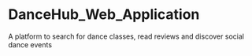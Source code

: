# DanceHub_Web_Application
A platform to search for dance classes, read reviews and discover social dance events
